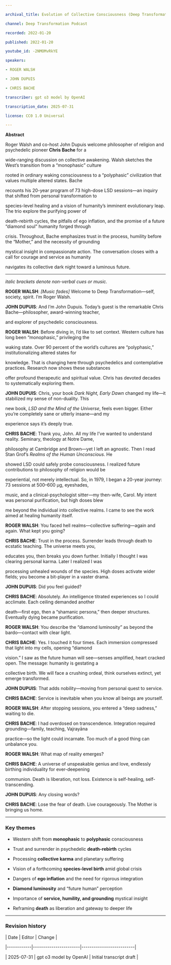 ```yaml
---

archival_title: Evolution of Collective Consciousness (Deep Transformation Podcast – Part 1)

channel: Deep Transformation Podcast

recorded: 2022-01-20

published: 2022-01-20

youtube_id: -2NMOMvRkYE

speakers:

- ROGER WALSH

- JOHN DUPUIS

- CHRIS BACHE

transcriber: gpt o3 model by OpenAI

transcription_date: 2025-07-31

license: CC0 1.0 Universal

---
```


**Abstract**

Roger Walsh and co-host John Dupuis welcome philosopher of religion and psychedelic pioneer **Chris Bache** for a

wide-ranging discussion on collective awakening. Walsh sketches the West’s transition from a “monophasic” culture

rooted in ordinary waking consciousness to a “polyphasic” civilization that values multiple altered states. Bache

recounts his 20-year program of 73 high-dose LSD sessions—an inquiry that shifted from personal transformation to

species-level healing and a vision of humanity’s imminent evolutionary leap. The trio explore the purifying power of

death-rebirth cycles, the pitfalls of ego inflation, and the promise of a future “diamond soul” humanity forged through

crisis. Throughout, Bache emphasizes trust in the process, humility before the “Mother,” and the necessity of grounding

mystical insight in compassionate action. The conversation closes with a call for courage and service as humanity

navigates its collective dark night toward a luminous future.

---

*italic brackets denote non-verbal cues or music.*

**ROGER WALSH**: *\[Music fades\]* Welcome to Deep Transformation—self, society, spirit. I’m Roger Walsh.

**JOHN DUPUIS**: And I’m John Dupuis. Today’s guest is the remarkable Chris Bache—philosopher, award-winning teacher,

and explorer of psychedelic consciousness.

**ROGER WALSH**: Before diving in, I’d like to set context. Western culture has long been “monophasic,” privileging the

waking state. Over 90 percent of the world’s cultures are “polyphasic,” institutionalizing altered states for

knowledge. That is changing here through psychedelics and contemplative practices. Research now shows these substances

offer profound therapeutic and spiritual value. Chris has devoted decades to systematically exploring them.

**JOHN DUPUIS**: Chris, your book *Dark Night, Early Dawn* changed my life—it stabilized my sense of non-duality. This

new book, *LSD and the Mind of the Universe*, feels even bigger. Either you’re completely sane or utterly insane—and my

experience says it’s deeply true.

**CHRIS BACHE**: Thank you, John. All my life I’ve wanted to understand reality. Seminary, theology at Notre Dame,

philosophy at Cambridge and Brown—yet I left an agnostic. Then I read Stan Grof’s *Realms of the Human Unconscious*. He

showed LSD could safely probe consciousness. I realized future contributions to philosophy of religion would be

experiential, not merely intellectual. So, in 1979, I began a 20-year journey: 73 sessions at 500–600 µg, eyeshades,

music, and a clinical-psychologist sitter—my then-wife, Carol. My intent was personal purification, but high doses blew

me beyond the individual into collective realms. I came to see the work aimed at healing humanity itself.

**ROGER WALSH**: You faced hell realms—collective suffering—again and again. What kept you going?

**CHRIS BACHE**: Trust in the process. Surrender leads through death to ecstatic teaching. The universe meets you,

educates you, then breaks you down further. Initially I thought I was clearing personal karma. Later I realized I was

processing unhealed wounds of the species. High doses activate wider fields; you become a bit-player in a vaster drama.

**JOHN DUPUIS**: Did you feel guided?

**CHRIS BACHE**: Absolutely. An intelligence titrated experiences so I could acclimate. Each ceiling demanded another

death—first ego, then a “shamanic persona,” then deeper structures. Eventually dying became purification.

**ROGER WALSH**: You describe the “diamond luminosity” as beyond the bardo—contact with clear light.

**CHRIS BACHE**: Yes. I touched it four times. Each immersion compressed that light into my cells, opening “diamond

vision.” I saw as the future human will see—senses amplified, heart cracked open. The message: humanity is gestating a

collective birth. We will face a crushing ordeal, think ourselves extinct, yet emerge transformed.

**JOHN DUPUIS**: That adds nobility—moving from personal quest to service.

**CHRIS BACHE**: Service is inevitable when you know all beings are yourself.

**ROGER WALSH**: After stopping sessions, you entered a “deep sadness,” waiting to die.

**CHRIS BACHE**: I had overdosed on transcendence. Integration required grounding—family, teaching, Vajrayāna

practice—so the light could incarnate. Too much of a good thing can unbalance you.

**ROGER WALSH**: What map of reality emerges?

**CHRIS BACHE**: A universe of unspeakable genius and love, endlessly birthing individuality for ever-deepening

communion. Death is liberation, not loss. Existence is self-healing, self-transcending.

**JOHN DUPUIS**: Any closing words?

**CHRIS BACHE**: Lose the fear of death. Live courageously. The Mother is bringing us home.

---

### Key themes

- Western shift from **monophasic** to **polyphasic** consciousness

- Trust and surrender in psychedelic **death-rebirth** cycles

- Processing **collective karma** and planetary suffering

- Vision of a forthcoming **species-level birth** amid global crisis

- Dangers of **ego inflation** and the need for rigorous integration

- **Diamond luminosity** and “future human” perception

- Importance of **service, humility, and grounding** mystical insight

- Reframing **death** as liberation and gateway to deeper life

---

### Revision history

| Date | Editor | Change |

|------------|-----------------------|--------------------------|

| 2025-07-31 | gpt o3 model by OpenAI | Initial transcript draft |
